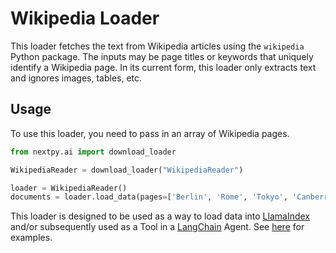 # Wikipedia Loader

This loader fetches the text from Wikipedia articles using the `wikipedia` Python package. The inputs may be page titles or keywords that uniquely identify a Wikipedia page. In its current form, this loader only extracts text and ignores images, tables, etc.

## Usage

To use this loader, you need to pass in an array of Wikipedia pages.

```python
from nextpy.ai import download_loader

WikipediaReader = download_loader("WikipediaReader")

loader = WikipediaReader()
documents = loader.load_data(pages=['Berlin', 'Rome', 'Tokyo', 'Canberra', 'Santiago'])
```

This loader is designed to be used as a way to load data into [LlamaIndex](https://github.com/jerryjliu/gpt_index/tree/main/gpt_index) and/or subsequently used as a Tool in a [LangChain](https://github.com/hwchase17/langchain) Agent. See [here](https://github.com/emptycrown/llama-hub/tree/main) for examples.
